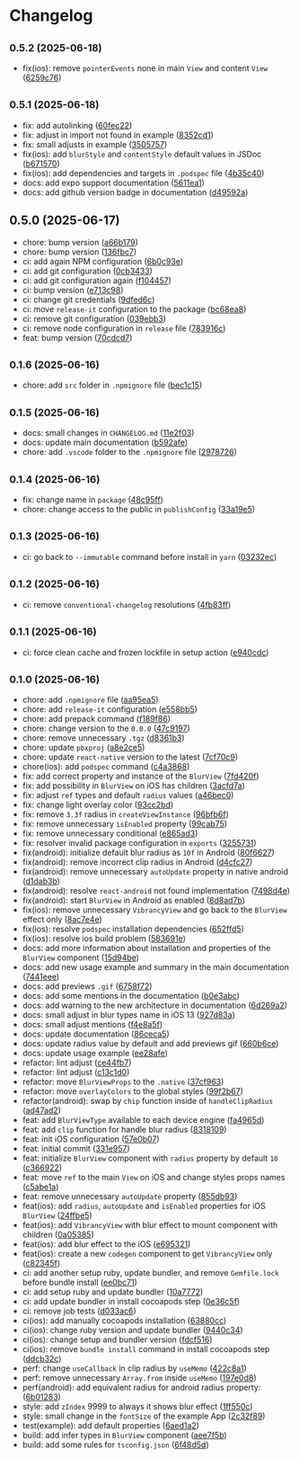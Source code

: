 # Changelog

## <small>0.5.2 (2025-06-18)</small>

* fix(ios): remove `pointerEvents` none in main `View` and content `View` ([6259c76](https://github.com/DanielAraldi/react-native-blur-view/commit/6259c76))

## <small>0.5.1 (2025-06-18)</small>

* fix: add autolinking ([60fec22](https://github.com/DanielAraldi/react-native-blur-view/commit/60fec22))
* fix: adjust in import not found in example ([8352cd1](https://github.com/DanielAraldi/react-native-blur-view/commit/8352cd1))
* fix: small adjusts in example ([3505757](https://github.com/DanielAraldi/react-native-blur-view/commit/3505757))
* fix(ios): add `blurStyle` and `contentStyle` default values in JSDoc ([b671570](https://github.com/DanielAraldi/react-native-blur-view/commit/b671570))
* fix(ios): add dependencies and targets in `.podspec` file ([4b35c40](https://github.com/DanielAraldi/react-native-blur-view/commit/4b35c40))
* docs: add expo support documentation ([5611ea1](https://github.com/DanielAraldi/react-native-blur-view/commit/5611ea1))
* docs: add github version badge in documentation ([d49592a](https://github.com/DanielAraldi/react-native-blur-view/commit/d49592a))

## 0.5.0 (2025-06-17)

* chore: bump version ([a66b179](https://github.com/DanielAraldi/react-native-blur-view/commit/a66b179))
* chore: bump version ([136fbc7](https://github.com/DanielAraldi/react-native-blur-view/commit/136fbc7))
* ci: add again NPM configuration ([6b0c93e](https://github.com/DanielAraldi/react-native-blur-view/commit/6b0c93e))
* ci: add git configuration ([0cb3433](https://github.com/DanielAraldi/react-native-blur-view/commit/0cb3433))
* ci: add git configuration again ([f104457](https://github.com/DanielAraldi/react-native-blur-view/commit/f104457))
* ci: bump version ([e713c98](https://github.com/DanielAraldi/react-native-blur-view/commit/e713c98))
* ci: change git credentials ([9dfed6c](https://github.com/DanielAraldi/react-native-blur-view/commit/9dfed6c))
* ci: move `release-it` configuration to the package ([bc68ea8](https://github.com/DanielAraldi/react-native-blur-view/commit/bc68ea8))
* ci: remove git configuration ([039ebb3](https://github.com/DanielAraldi/react-native-blur-view/commit/039ebb3))
* ci: remove node configuration in `release` file ([783916c](https://github.com/DanielAraldi/react-native-blur-view/commit/783916c))
* feat: bump version ([70cdcd7](https://github.com/DanielAraldi/react-native-blur-view/commit/70cdcd7))

## <small>0.1.6 (2025-06-16)</small>

* chore: add `src` folder in `.npmignore` file ([bec1c15](https://github.com/DanielAraldi/react-native-blur-view/commit/bec1c15))

## <small>0.1.5 (2025-06-16)</small>

* docs: small changes in `CHANGELOG.md` ([11e2f03](https://github.com/DanielAraldi/react-native-blur-view/commit/11e2f03))
* docs: update main documentation ([b592afe](https://github.com/DanielAraldi/react-native-blur-view/commit/b592afe))
* chore: add `.vscode` folder to the `.npmignore` file ([2978726](https://github.com/DanielAraldi/react-native-blur-view/commit/2978726))

## <small>0.1.4 (2025-06-16)</small>

- fix: change name in `package` ([48c95ff](https://github.com/DanielAraldi/react-native-blur-view/commit/48c95ff))
- chore: change access to the public in `publishConfig` ([33a19e5](https://github.com/DanielAraldi/react-native-blur-view/commit/33a19e5))

## <small>0.1.3 (2025-06-16)</small>

- ci: go back to `--immutable` command before install in `yarn` ([03232ec](https://github.com/DanielAraldi/react-native-blur-view/commit/03232ec))

## <small>0.1.2 (2025-06-16)</small>

- ci: remove `conventional-changelog` resolutions ([4fb83ff](https://github.com/DanielAraldi/react-native-blur-view/commit/4fb83ff))

## <small>0.1.1 (2025-06-16)</small>

- ci: force clean cache and frozen lockfile in setup action ([e940cdc](https://github.com/DanielAraldi/react-native-blur-view/commit/e940cdc))

## <small>0.1.0 (2025-06-16)</small>

- chore: add `.npmignore` file ([aa95ea5](https://github.com/DanielAraldi/react-native-blur-view/commit/aa95ea5))
- chore: add `release-it` configuration ([e558bb5](https://github.com/DanielAraldi/react-native-blur-view/commit/e558bb5))
- chore: add prepack command ([f189f86](https://github.com/DanielAraldi/react-native-blur-view/commit/f189f86))
- chore: change version to the `0.0.0` ([47c9197](https://github.com/DanielAraldi/react-native-blur-view/commit/47c9197))
- chore: remove unnecessary `.tgz` ([d8361b3](https://github.com/DanielAraldi/react-native-blur-view/commit/d8361b3))
- chore: update `pbxproj` ([a8e2ce5](https://github.com/DanielAraldi/react-native-blur-view/commit/a8e2ce5))
- chore: update `react-native` version to the latest ([7cf70c9](https://github.com/DanielAraldi/react-native-blur-view/commit/7cf70c9))
- chore(ios): add `podspec` command ([c4a3868](https://github.com/DanielAraldi/react-native-blur-view/commit/c4a3868))
- fix: add correct property and instance of the `BlurView` ([7fd420f](https://github.com/DanielAraldi/react-native-blur-view/commit/7fd420f))
- fix: add possibility in `BlurView` on iOS has children ([3acfd7a](https://github.com/DanielAraldi/react-native-blur-view/commit/3acfd7a))
- fix: adjust `ref` types and default `radius` values ([a46bec0](https://github.com/DanielAraldi/react-native-blur-view/commit/a46bec0))
- fix: change light overlay color ([93cc2bd](https://github.com/DanielAraldi/react-native-blur-view/commit/93cc2bd))
- fix: remove `3.3f` radius in `createViewInstance` ([96bfb6f](https://github.com/DanielAraldi/react-native-blur-view/commit/96bfb6f))
- fix: remove unnecessary `isEnabled` property ([99cab75](https://github.com/DanielAraldi/react-native-blur-view/commit/99cab75))
- fix: remove unnecessary conditional ([e865ad3](https://github.com/DanielAraldi/react-native-blur-view/commit/e865ad3))
- fix: resolver invalid package configuration in `exports` ([3255731](https://github.com/DanielAraldi/react-native-blur-view/commit/3255731))
- fix(android): initialize default blur radius as `10f` in Android ([80f6627](https://github.com/DanielAraldi/react-native-blur-view/commit/80f6627))
- fix(android): remove incorrect clip radius in Android ([d4cfc27](https://github.com/DanielAraldi/react-native-blur-view/commit/d4cfc27))
- fix(android): remove unnecessary `autoUpdate` property in native android ([d1dab3b](https://github.com/DanielAraldi/react-native-blur-view/commit/d1dab3b))
- fix(android): resolve `react-android` not found implementation ([7498d4e](https://github.com/DanielAraldi/react-native-blur-view/commit/7498d4e))
- fix(android): start `BlurView` in Android as enabled ([8d8ad7b](https://github.com/DanielAraldi/react-native-blur-view/commit/8d8ad7b))
- fix(ios): remove unnecessary `VibrancyView` and go back to the `BlurView` effect only ([8ac7e4e](https://github.com/DanielAraldi/react-native-blur-view/commit/8ac7e4e))
- fix(ios): resolve `podspec` installation dependencies ([652ffd5](https://github.com/DanielAraldi/react-native-blur-view/commit/652ffd5))
- fix(ios): resolve ios build problem ([583691e](https://github.com/DanielAraldi/react-native-blur-view/commit/583691e))
- docs: add more information about installation and properties of the `BlurView` component ([15d94be](https://github.com/DanielAraldi/react-native-blur-view/commit/15d94be))
- docs: add new usage example and summary in the main documentation ([7441eee](https://github.com/DanielAraldi/react-native-blur-view/commit/7441eee))
- docs: add previews `.gif` ([6758f72](https://github.com/DanielAraldi/react-native-blur-view/commit/6758f72))
- docs: add some mentions in the documentation ([b0e3abc](https://github.com/DanielAraldi/react-native-blur-view/commit/b0e3abc))
- docs: add warning to the new architecture in documentation ([6d269a2](https://github.com/DanielAraldi/react-native-blur-view/commit/6d269a2))
- docs: small adjust in blur types name in iOS 13 ([927d83a](https://github.com/DanielAraldi/react-native-blur-view/commit/927d83a))
- docs: small adjust mentions ([f4e8a5f](https://github.com/DanielAraldi/react-native-blur-view/commit/f4e8a5f))
- docs: update documentation ([86ceca5](https://github.com/DanielAraldi/react-native-blur-view/commit/86ceca5))
- docs: update radius value by default and add previews gif ([660b6ce](https://github.com/DanielAraldi/react-native-blur-view/commit/660b6ce))
- docs: update usage example ([ee28afe](https://github.com/DanielAraldi/react-native-blur-view/commit/ee28afe))
- refactor: lint adjust ([ce44fb7](https://github.com/DanielAraldi/react-native-blur-view/commit/ce44fb7))
- refactor: lint adjust ([c13c1d0](https://github.com/DanielAraldi/react-native-blur-view/commit/c13c1d0))
- refactor: move `BlurViewProps` to the `.native` ([37cf963](https://github.com/DanielAraldi/react-native-blur-view/commit/37cf963))
- refactor: move `overlayColors` to the global styles ([99f2b67](https://github.com/DanielAraldi/react-native-blur-view/commit/99f2b67))
- refactor(android): swap by `chip` function inside of `handleClipRadius` ([ad47ad2](https://github.com/DanielAraldi/react-native-blur-view/commit/ad47ad2))
- feat: add `BlurViewType` available to each device engine ([fa4965d](https://github.com/DanielAraldi/react-native-blur-view/commit/fa4965d))
- feat: add `clip` function for handle blur radius ([8318109](https://github.com/DanielAraldi/react-native-blur-view/commit/8318109))
- feat: init iOS configuration ([57e0b07](https://github.com/DanielAraldi/react-native-blur-view/commit/57e0b07))
- feat: initial commit ([331e957](https://github.com/DanielAraldi/react-native-blur-view/commit/331e957))
- feat: initialize `BlurView` component with `radius` property by default `10` ([c366922](https://github.com/DanielAraldi/react-native-blur-view/commit/c366922))
- feat: move `ref` to the main `View` on iOS and change styles props names ([c5abe1a](https://github.com/DanielAraldi/react-native-blur-view/commit/c5abe1a))
- feat: remove unnecessary `autoUpdate` property ([855db93](https://github.com/DanielAraldi/react-native-blur-view/commit/855db93))
- feat(ios): add `radius`, `autoUpdate` and `isEnabled` properties for iOS `BlurView` ([24ffbe5](https://github.com/DanielAraldi/react-native-blur-view/commit/24ffbe5))
- feat(ios): add `VibrancyView` with blur effect to mount component with children ([0a05385](https://github.com/DanielAraldi/react-native-blur-view/commit/0a05385))
- feat(ios): add blur effect to the iOS ([e695321](https://github.com/DanielAraldi/react-native-blur-view/commit/e695321))
- feat(ios): create a new `codegen` component to get `VibrancyView` only ([c82345f](https://github.com/DanielAraldi/react-native-blur-view/commit/c82345f))
- ci: add another setup ruby, update bundler, and remove `Gemfile.lock` before bundle install ([ee0bc71](https://github.com/DanielAraldi/react-native-blur-view/commit/ee0bc71))
- ci: add setup ruby and update bundler ([10a7772](https://github.com/DanielAraldi/react-native-blur-view/commit/10a7772))
- ci: add update bundler in install cocoapods step ([0e36c5f](https://github.com/DanielAraldi/react-native-blur-view/commit/0e36c5f))
- ci: remove job tests ([d033ac6](https://github.com/DanielAraldi/react-native-blur-view/commit/d033ac6))
- ci(ios): add manually cocoapods installation ([63880cc](https://github.com/DanielAraldi/react-native-blur-view/commit/63880cc))
- ci(ios): change ruby version and update bundler ([9440c34](https://github.com/DanielAraldi/react-native-blur-view/commit/9440c34))
- ci(ios): change setup and bundler version ([fdcf516](https://github.com/DanielAraldi/react-native-blur-view/commit/fdcf516))
- ci(ios): remove `bundle install` command in install cocoapods step ([ddcb32c](https://github.com/DanielAraldi/react-native-blur-view/commit/ddcb32c))
- perf: change `useCallback` in clip radius by `useMemo` ([422c8a1](https://github.com/DanielAraldi/react-native-blur-view/commit/422c8a1))
- perf: remove unnecessary `Array.from` inside `useMemo` ([197e0d8](https://github.com/DanielAraldi/react-native-blur-view/commit/197e0d8))
- perf(android): add equivalent radius for android radius property: ([6b01283](https://github.com/DanielAraldi/react-native-blur-view/commit/6b01283))
- style: add `zIndex` 9999 to always it shows blur effect ([1ff550c](https://github.com/DanielAraldi/react-native-blur-view/commit/1ff550c))
- style: small change in the `fontSize` of the example App ([2c32f89](https://github.com/DanielAraldi/react-native-blur-view/commit/2c32f89))
- test(example): add default properties ([6aed1a2](https://github.com/DanielAraldi/react-native-blur-view/commit/6aed1a2))
- build: add infer types in `BlurView` component ([aee7f5b](https://github.com/DanielAraldi/react-native-blur-view/commit/aee7f5b))
- build: add some rules for `tsconfig.json` ([6f48d5d](https://github.com/DanielAraldi/react-native-blur-view/commit/6f48d5d))
